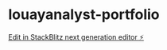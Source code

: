 # louayanalyst-portfolio

[Edit in StackBlitz next generation editor ⚡️](https://stackblitz.com/~/github.com/louayfj/louayanalyst-portfolio)